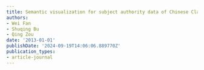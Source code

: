 ```yaml
---
title: Semantic visualization for subject authority data of Chinese Classified Thesaurus
authors:
- Wei Fan
- Shuqing Bu
- Qing Zou
date: '2013-01-01'
publishDate: '2024-09-19T14:06:06.889770Z'
publication_types:
- article-journal
---
```


